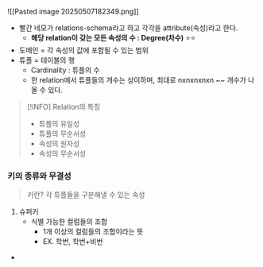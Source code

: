 
![[Pasted image 20250507182349.png]]
- 빨간 네모가 relations-schema라고 하고 각각을 attribute(속성)라고 한다.
	- **해당 relation이 갖는 모든 속성의 수 : Degree(차수)** ⭐⭐
- 도메인 = 각 속성의 값에 포함될 수 있는 범위 
- 튜플 = 테이블의 행 
	- Cardinality : 튜플의 수 
	- 한 relation에서 튜플들의 개수는 상이하며, 최대로 nxnxnxnxn ~~ 개수가 나올 수 있다.


> [!INFO] Relation의 특징
> - 튜플의 유일성 
> - 튜플의 무순서성
> - 속성의 원자성 
> - 속성의 무순서성 

### 키의 종류와 무결성

> 키란? 각 튜플들을 구분해낼 수 있는 속성 

1. 슈퍼키 
	- 식별 가능한 컬럼들의 조합
		- 1개 이상의 컬럼들의 조합이라는 뜻
		- EX. 학번,  학번+비번
-


